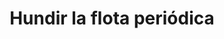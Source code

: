 ---
title: Hundir la flota periódica
url: "/recursos-fisica-quimica/juegos/2eso-3eso/hundir-la-flota-periodica"
summary: "<code style='color: #2E3440;background:#88C0D0'>NOVEDAD</code><br>Aprende a ubicar los elementos de la Tabla Periódica a través del legendario juego [***Hundir La Flota***](https://es.wikipedia.org/wiki/Batalla_naval_(juego)). Original de [**Radical Barbatilo**](https://twitter.com/JGilMunoz), adaptación de [**Ivanquifis**](https://x.com/ivanquifis/status/1774737662001217826)."
breadcrumbs: ["recursos-fisica-quimica","juegos-2eso-3eso"]
tags:
- ABJ
- 2º ESO
- 3º ESO
- tabla-periódica
categories:
- Química

# Optional external URL for project (replaces project detail page).
external_link: "http://radicalbarbatilo.blogspot.com/2021/02/hundir-la-flota-periodica.html"

image:
  caption: ""
  focal_point: Smart

links:
- icon_pack: fas
  icon:
  name: 🔗 Plantilla original (Radical Barbatilo)
  url: https://drive.google.com/file/d/1mT6emL2TqObxKuZIgQn_t9GaihNemtzp/view?usp=sharing
- icon_pack: fas
  icon:
  name: 🔗 Plantilla adaptada (Ivanquifis)
  url: https://drive.google.com/file/d/1K1D6A68ucx9GOeo2T8LHX8LbVkfgIsW_/view?usp=sharing
---